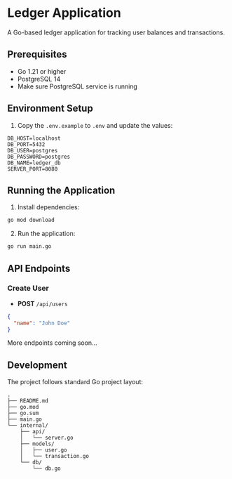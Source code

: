 # Ledger Application

A Go-based ledger application for tracking user balances and transactions.

## Prerequisites

- Go 1.21 or higher
- PostgreSQL 14
- Make sure PostgreSQL service is running

## Environment Setup

1. Copy the `.env.example` to `.env` and update the values:

```
DB_HOST=localhost
DB_PORT=5432
DB_USER=postgres
DB_PASSWORD=postgres
DB_NAME=ledger_db
SERVER_PORT=8080
```

## Running the Application

1. Install dependencies:

```bash
go mod download
```

2. Run the application:

```bash
go run main.go
```

## API Endpoints

### Create User

- **POST** `/api/users`

```json
{
  "name": "John Doe"
}
```

More endpoints coming soon...

## Development

The project follows standard Go project layout:

```
.
├── README.md
├── go.mod
├── go.sum
├── main.go
└── internal/
    ├── api/
    │   └── server.go
    ├── models/
    │   ├── user.go
    │   └── transaction.go
    └── db/
        └── db.go
```
